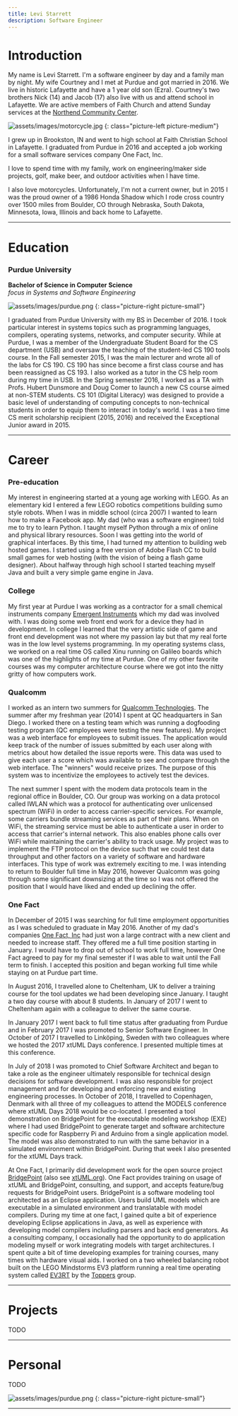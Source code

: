```yaml
---
title: Levi Starrett
description: Software Engineer
---
```


# Introduction

My name is Levi Starrett. I'm a software engineer by day and a family man by
night. My wife Courtney and I met at Purdue and got married in 2016. We live in
historic Lafayette and have a 1 year old son (Ezra). Courtney's two brothers
Nick (14) and Jacob (17) also live with us and attend school in Lafayette. We
are active members of Faith Church and attend Sunday services at the [Northend
Community Center](http://northend.cc).

![assets/images/motorcycle.jpg](assets/images/motorcycle.jpg)
{: class="picture-left picture-medium"}

I grew up in Brookston, IN and went to high school at Faith Christian School in
Lafayette. I graduated from Purdue in 2016 and accepted a job working for a
small software services company One Fact, Inc.

I love to spend time with my family, work on engineering/maker side projects,
golf, make beer, and outdoor activities when I have time.

I also love motorcycles. Unfortunately, I'm not a current owner, but in 2015 I
was the proud owner of a 1986 Honda Shadow which I rode cross country over 1500
miles from Boulder, CO through Nebraska, South Dakota, Minnesota, Iowa, Illinois
and back home to Lafayette.

---

# Education

### Purdue University

**Bachelor of Science in Computer Science**  
_focus in Systems and Software Engineering_

![assets/images/purdue.png](assets/images/purdue.png)
{: class="picture-right picture-small"}

I graduated from Purdue University with my BS in December of 2016. I took
particular interest in systems topics such as programming languages, compilers,
operating systems, networks, and computer security. While at Purdue, I was a
member of the Undergraduate Student Board for the CS department (USB) and
oversaw the teaching of the student-led CS 190 tools course. In the Fall
semester 2015, I was the main lecturer and wrote all of the labs for CS 190. CS
190 has since become a first class course and has been reassigned as CS 193. I
also worked as a tutor in the CS help room during my time in USB. In the Spring
semester 2016, I worked as a TA with Profs. Hubert Dunsmore and Doug Comer to
launch a new CS course aimed at non-STEM students. CS 101 (Digital Literacy) was
designed to provide a basic level of understanding of computing concepts to
non-technical students in order to equip them to interact in today's world.  I
was a two time CS merit scholarship recipient (2015, 2016) and received the
Exceptional Junior award in 2015.

---

# Career

### Pre-education

My interest in engineering started at a young age working with LEGO. As an
elementary kid I entered a few LEGO robotics competitions building sumo style
robots. When I was in middle school (circa 2007) I wanted to learn how to make a
Facebook app. My dad (who was a software engineer) told me to try to learn
Python. I taught myself Python through a mix of online and physical library
resources. Soon I was getting into the world of graphical interfaces. By this
time, I had turned my attention to building web hosted games. I started using a
free version of Adobe Flash CC to build small games for web hosting (with the
vision of being a flash game designer). About halfway through high school I
started teaching myself Java and built a very simple game engine in Java.

### College

My first year at Purdue I was working as a contractor for a small chemical
instruments company [Emergent
Instruments](http://www.emergentinstruments.com/wp/) which my dad was involved
with. I was doing some web front end work for a device they had in development.
In college I learned that the very artistic side of game and front end
development was not where my passion lay but that my real forte was in the low
level systems programming. In my operating systems class, we worked on a real
time OS called Xinu running on Galileo boards which was one of the highlights of
my time at Purdue. One of my other favorite courses was my computer architecture
course where we got into the nitty gritty of how computers work.

### Qualcomm

I worked as an intern two summers for [Qualcomm
Technologies](https://qualcomm.com). The summer after my freshman year (2014) I
spent at QC headquarters in San Diego. I worked there on a testing team which
was running a dogfooding testing program (QC employees were testing the new
features). My project was a web interface for employees to submit issues. The
application would keep track of the number of issues submitted by each user
along with metrics about how detailed the issue reports were. This data was used
to give each user a score which was available to see and compare through the web
interface. The "winners" would receive prizes. The purpose of this system was to
incentivize the employees to actively test the devices.

The next summer I spent with the modem data protocols team in the
regional office in Boulder, CO. Our group was working on a data protocol called
IWLAN which was a protocol for authenticating over unlicensed spectrum (WiFi) in
order to access carrier-specific services. For example, some carriers bundle
streaming services as part of their plans. When on WiFi, the streaming service
must be able to authenticate a user in order to access that carrier's internal
network. This also enables phone calls over WiFi while maintaining the carrier's
ability to track usage. My project was to implement the FTP protocol on the
device such that we could test data throughput and other factors on a variety of
software and hardware interfaces. This type of work was extremely exciting to
me. I was intending to return to Boulder full time in May 2016, however Qualcomm
was going through some significant downsizing at the time so I was not offered
the position that I would have liked and ended up declining the offer.

### One Fact

In December of 2015 I was searching for full time employment opportunities as I
was scheduled to graduate in May 2016. Another of my dad's companies [One Fact,
Inc](https://onefact.net) had just won a large contract with a new client and
needed to increase staff. They offered me a full time position starting in
January. I would have to drop out of school to work full time, however One Fact
agreed to pay for my final semester if I was able to wait until the Fall term to
finish. I accepted this position and began working full time while staying on at
Purdue part time.

In August 2016, I travelled alone to Cheltenham, UK to deliver a training course
for the tool updates we had been developing since January. I taught a two day
course with about 8 students. In January of 2017 I went to Cheltenham again
with a colleague to deliver the same course.

In January 2017 I went back to full time status after graduating from Purdue and
in February 2017 I was promoted to Senior Software Engineer. In October of 2017
I travelled to Linköping, Sweden with two colleagues where we hosted the 2017
xtUML Days conference. I presented multiple times at this conference.

In July of 2018 I was promoted to Chief Software Architect and began to take a
role as the engineer ultimately responsible for technical design decisions for
software development. I was also responsible for project management and for
developing and enforcing new and existing engineering processes. In October of
2018, I travelled to Copenhagen, Denmark with all three of my colleagues to
attend the MODELS conference where xtUML Days 2018 would be co-located. I
presented a tool demonstration on BridgePoint for the executable modeling
workshop (EXE) where I had used BridgePoint to generate target and software
architecture specific code for Raspberry Pi and Arduino from a single
application model. The model was also demonstrated to run with the same behavior
in a simulated environment within BridgePoint. During that week I also
presented for the xtUML Days track.

At One Fact, I primarily did development work for the open source project
[BridgePoint](https://github.com/xtuml/bridgepoint) (also see
[xtUML.org](https://xtuml.org)). One Fact provides training on usage of xtUML
and BridgePoint, consulting, and support, and accepts feature/bug requests for
BridgePoint users. BridgePoint is a software modeling tool architected as an
Eclipse application. Users build UML models which are executable in a simulated
environment and translatable with model compilers. During my time at one fact, I
gained quite a bit of experience developing Eclipse applications in Java, as
well as experience with developing model compilers including parsers and back
end generators. As a consulting company, I occasionally had the opportunity to
do application modeling myself or work integrating models with target
architectures. I spent quite a bit of time developing examples for training
courses, many times with hardware visual aids. I worked on a two wheeled
balancing robot built on the LEGO Mindstorms EV3 platform running a real time
operating system called [EV3RT](http://ev3rt-git.github.io/about/) by the
[Toppers](https://www.toppers.jp/en/project.html) group.

---

# Projects

TODO

---

# Personal

TODO

![assets/images/purdue.png](assets/images/family.jpg)
{: class="picture-right picture-small"}

---
